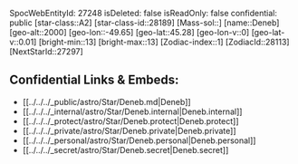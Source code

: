 ﻿---
location: [45.28,49.65,2000]
type: Star
tags:
- astro/Star

---
SpocWebEntityId: 27248
isDeleted: false
isReadOnly: false
confidential: public
[star-class::A2]
[star-class-id::28189]
[Mass-sol::]
[name::Deneb]
[geo-alt::2000]
[geo-lon::-49.65]
[geo-lat::45.28]
[geo-lon-v::0]
[geo-lat-v::0.01]
[bright-min::13]
[bright-max::13]
[Zodiac-index::1]
[ZodiacId::28113]
[NextStarId::27297]



## Confidential Links & Embeds: 
- [[../../../_public/astro/Star/Deneb.md|Deneb]] 
- [[../../../_internal/astro/Star/Deneb.internal|Deneb.internal]] 
- [[../../../_protect/astro/Star/Deneb.protect|Deneb.protect]] 
- [[../../../_private/astro/Star/Deneb.private|Deneb.private]] 
- [[../../../_personal/astro/Star/Deneb.personal|Deneb.personal]] 
- [[../../../_secret/astro/Star/Deneb.secret|Deneb.secret]]

